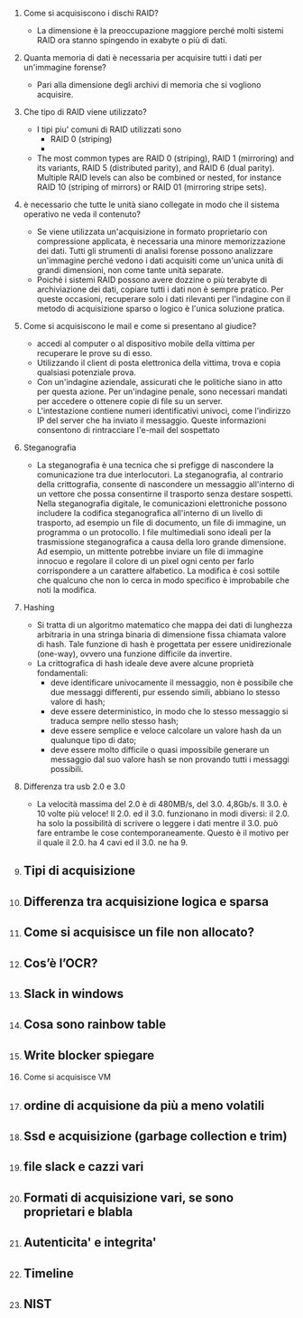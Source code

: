 1. Come si acquisiscono i dischi RAID?
	- La dimensione è la preoccupazione maggiore perché molti sistemi RAID ora stanno spingendo in exabyte o più di dati.

2. Quanta memoria di dati è necessaria per acquisire tutti i dati per un'immagine forense?
	- Pari alla dimensione degli archivi di memoria che si vogliono acquisire.

3. Che tipo di RAID viene utilizzato?
	- I tipi piu' comuni di RAID utilizzati sono
		- RAID 0 (striping)
		- 
	- The most common types are RAID 0 (striping), RAID 1 (mirroring) and its variants, RAID 5 (distributed parity), and RAID 6 (dual parity). Multiple RAID levels can also be combined or nested, for instance RAID 10 (striping of mirrors) or RAID 01 (mirroring stripe sets).

4. è necessario che tutte le unità siano collegate in modo che il sistema operativo ne veda il contenuto?
	- Se viene utilizzata un'acquisizione in formato proprietario con compressione applicata, è necessaria una minore memorizzazione dei dati. Tutti gli strumenti di analisi forense possono analizzare un'immagine perché vedono i dati acquisiti come un'unica unità di grandi dimensioni, non come tante unità separate.
	- Poiché i sistemi RAID possono avere dozzine o più terabyte di archiviazione dei dati, copiare tutti i dati non è sempre pratico. Per queste occasioni, recuperare solo i dati rilevanti per l'indagine con il metodo di acquisizione sparso o logico è l'unica soluzione pratica.

5. Come si acquisiscono le mail e come si presentano al giudice?
	- accedi al computer o al dispositivo mobile della vittima per recuperare le prove su di esso.
	- Utilizzando il client di posta elettronica della vittima, trova e copia qualsiasi potenziale prova.
	- Con un'indagine aziendale, assicurati che le politiche siano in atto per questa azione. Per un'indagine penale, sono necessari mandati per accedere o ottenere copie di file su un server.
	- L'intestazione contiene numeri identificativi univoci, come l'indirizzo IP del server che ha inviato il messaggio. Queste informazioni consentono di rintracciare l'e-mail del sospettato

6. Steganografia
	- La steganografia è una tecnica che si prefigge di nascondere la comunicazione tra due interlocutori. La steganografia, al contrario della crittografia, consente di nascondere un messaggio all'interno di un vettore che possa consentirne il trasporto senza destare sospetti. Nella steganografia digitale, le comunicazioni elettroniche possono includere la codifica steganografica all'interno di un livello di trasporto, ad esempio un file di documento, un file di immagine, un programma o un protocollo. I file multimediali sono ideali per la trasmissione steganografica a causa della loro grande dimensione. Ad esempio, un mittente potrebbe inviare un file di immagine innocuo e regolare il colore di un pixel ogni cento per farlo corrispondere a un carattere alfabetico. La modifica è così sottile che qualcuno che non lo cerca in modo specifico è improbabile che noti la modifica.

7. Hashing
	- Si tratta di un algoritmo matematico che mappa dei dati di lunghezza arbitraria in una stringa binaria di dimensione fissa chiamata valore di hash. Tale funzione di hash è progettata per essere unidirezionale (one-way), ovvero una funzione difficile da invertire.
	- La crittografica di hash ideale deve avere alcune proprietà fondamentali:
		- deve identificare univocamente il messaggio, non è possibile che due messaggi differenti, pur essendo simili, abbiano lo stesso valore di hash;
		- deve essere deterministico, in modo che lo stesso messaggio si traduca sempre nello stesso hash;
		- deve essere semplice e veloce calcolare un valore hash da un qualunque tipo di dato;
		- deve essere molto difficile o quasi impossibile generare un messaggio dal suo valore hash se non provando tutti i messaggi possibili.

8. Differenza tra usb 2.0 e 3.0
	- La velocità massima del 2.0 è di 480MB/s, del 3.0. 4,8Gb/s. Il 3.0. è 10 volte più veloce! Il 2.0. ed il 3.0. funzionano in modi diversi: il 2.0. ha solo la possibilità di scrivere o leggere i dati mentre il 3.0. può fare entrambe le cose contemporaneamente. Questo è il motivo per il quale il 2.0. ha 4 cavi ed il 3.0. ne ha 9.

9. Tipi di acquisizione
	- 

10. Differenza tra acquisizione logica e sparsa
	- 

11. Come si acquisisce un file non allocato?
	- 

12. Cos’è l’OCR?
	- 

13. Slack in windows 
	- 

14. Cosa sono rainbow table
	- 

15. Write blocker spiegare
	- 

16. Come si acquisisce VM 


17. ordine di acquisione da più a meno volatili
	- 

18. Ssd e acquisizione (garbage collection e trim)
	- 

19. file slack e cazzi vari
	- 

20. Formati di acquisizione vari, se sono proprietari e blabla
	- 


21. Autenticita' e integrita'
	- 

22. Timeline
	- 

23. NIST
	- 



